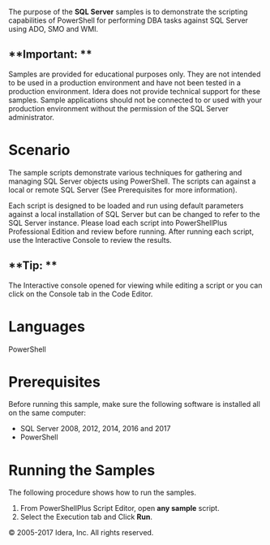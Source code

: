 ﻿The purpose of the **SQL Server** samples is to demonstrate the scripting capabilities of PowerShell for performing DBA tasks against SQL Server using ADO, SMO and WMI.

**Important: **
---------------
Samples are provided for educational purposes only. They are not intended to be used in a production environment and have not been tested in a production environment. Idera does not provide technical support for these samples. Sample applications should not be connected to or used with your production environment without the permission of the SQL Server administrator.

Scenario
========
The sample scripts demonstrate various techniques for gathering and managing SQL Server objects using PowerShell. The scripts can against a local or remote SQL Server (See Prerequisites for more information).

Each script is designed to be loaded and run using default parameters against a local installation of SQL Server but can be changed to refer to the SQL Server instance. Please load each script into PowerShellPlus Professional Edition and review before running. After running each script, use the Interactive Console to review the results.

**Tip: **
---------
The Interactive console opened for viewing while editing a script or you can click on the Console tab in the Code Editor.

Languages
=========
PowerShell

Prerequisites
=============
Before running this sample, make sure the following software is installed all on the same computer:

-   SQL Server 2008, 2012, 2014, 2016 and 2017
-   PowerShell

Running the Samples
===================
The following procedure shows how to run the samples.

1.  From PowerShellPlus Script Editor, open **any sample** script.
2.  Select the Execution tab and Click **Run**.

© 2005-2017 Idera, Inc. All rights reserved.
